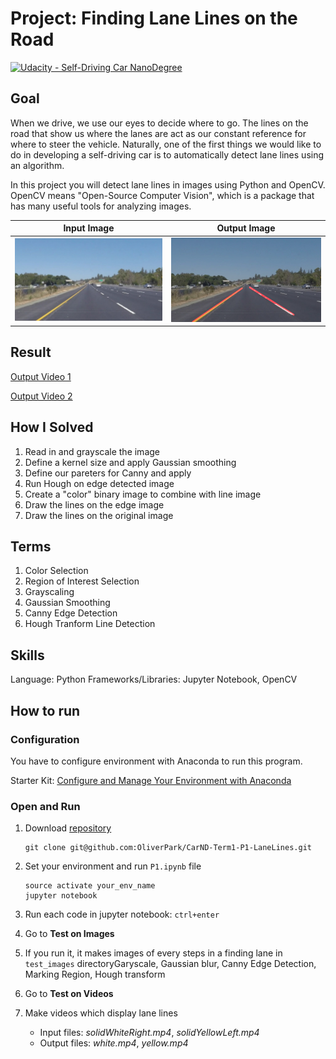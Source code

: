 # Project: Finding Lane Lines on the Road

[![Udacity - Self-Driving Car NanoDegree](https://s3.amazonaws.com/udacity-sdc/github/shield-carnd.svg)](http://www.udacity.com/drive)

## Goal

When we drive, we use our eyes to decide where to go. The lines on the road that show us where the lanes are act as our constant reference for where to steer the vehicle. Naturally, one of the first things we would like to do in developing a self-driving car is to automatically detect lane lines using an algorithm.

In this project you will detect lane lines in images using Python and OpenCV. OpenCV means "Open-Source Computer Vision", which is a package that has many useful tools for analyzing images.

| Input Image                     | Output Image                      |
| ------------------------------- | --------------------------------- |
| ![input_image](input_image.jpg) | ![output_image](output_image.jpg) |

## Result

[Output Video 1](https://youtu.be/GSPfz5wccCo)

[Output Video 2](https://youtu.be/nc-V1JJiVb8)

## How I Solved
1. Read in and grayscale the image
2. Define a kernel size and apply Gaussian smoothing
3. Define our pareters for Canny and apply
4. Run Hough on edge detected image
5. Create a "color" binary image to combine with line image
6. Draw the lines on the edge image
7. Draw the lines on the original image

## Terms

1. Color Selection
2. Region of Interest Selection
3. Grayscaling
4. Gaussian Smoothing
5. Canny Edge Detection
6. Hough Tranform Line Detection

## Skills
Language: Python
Frameworks/Libraries: Jupyter Notebook, OpenCV

## How to run

### Configuration

You have to configure environment with Anaconda to run this program.

Starter Kit: [Configure and Manage Your Environment with Anaconda](https://github.com/udacity/CarND-Term1-Starter-Kit/blob/master/doc/configure_via_anaconda.md)

### Open and Run

1. Download [repository](https://github.com/OliverPark/CarND-Term1-P1-LaneLines)

   ```Shell
   git clone git@github.com:OliverPark/CarND-Term1-P1-LaneLines.git
   ```

2. Set your environment and run `P1.ipynb` file

   ```Shell
   source activate your_env_name
   jupyter notebook
   ```

3. Run each code in jupyter notebook: `ctrl+enter`

4. Go to **Test on Images**

5. If you run it, it makes images of every steps in a finding lane in `test_images` directoryGaryscale, Gaussian blur, Canny Edge Detection, Marking Region, Hough transform

6. Go to **Test on Videos**

7. Make videos which display lane lines

   - Input files: *solidWhiteRight.mp4*, *solidYellowLeft.mp4*
   - Output files: *white.mp4*, *yellow.mp4*